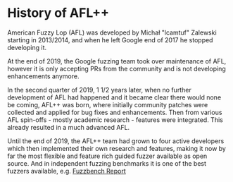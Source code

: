 # History of AFL++

American Fuzzy Lop (AFL) was developed by Michał "lcamtuf" Zalewski starting in 2013/2014, and when he left Google end of 2017 he stopped developing it.

At the end of 2019, the Google fuzzing team took over maintenance of AFL, however it is only accepting PRs from the community and is not developing enhancements anymore.

In the second quarter of 2019, 1 1/2 years later, when no further development of AFL had happened and it became clear there would none be coming, AFL++ was born, where initially community patches were collected and applied for bug fixes and enhancements.
Then from various AFL spin-offs - mostly academic research - features were integrated.
This already resulted in a much advanced AFL.

Until the end of 2019, the AFL++ team had grown to four active developers which then implemented their own research and features, making it now by far the most flexible and feature rich guided fuzzer available as open source.
And in independent fuzzing benchmarks it is one of the best fuzzers available, e.g. [Fuzzbench Report](https://www.fuzzbench.com/reports/2020-08-03/index.html)